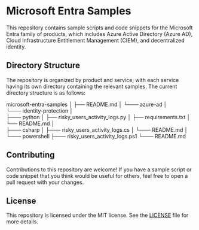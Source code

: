 # Microsoft Entra Samples

This repository contains sample scripts and code snippets for the Microsoft Entra family of products, which includes Azure Active Directory (Azure AD), Cloud Infrastructure Entitlement Management (CIEM), and decentralized identity.

## Directory Structure

The repository is organized by product and service, with each service having its own directory containing the relevant samples. The current directory structure is as follows:

microsoft-entra-samples
│ 
├── README.md
│ 
└─── azure-ad
    │   
    └─── identity-protection
        │   
        ├─── python
        │   ├── risky_users_activity_logs.py
        │   ├── requirements.txt
        │   └── README.md
        │   
        ├─── csharp
        │   ├─── risky_users_activity_logs.cs
        │   └─── README.md
        │   
        └─── powershell
            ├─── risky_users_activity_logs.ps1
            └─── README.md




## Contributing

Contributions to this repository are welcome! If you have a sample script or code snippet that you think would be useful for others, feel free to open a pull request with your changes.

## License

This repository is licensed under the MIT license. See the [LICENSE](./LICENSE) file for more details.

